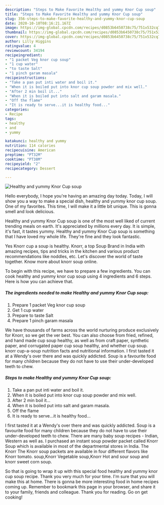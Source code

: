```yaml
---
description: "Steps to Make Favorite Healthy and yummy Knor Cup soup"
title: "Steps to Make Favorite Healthy and yummy Knor Cup soup"
slug: 356-steps-to-make-favorite-healthy-and-yummy-knor-cup-soup
date: 2020-10-10T08:16:21.167Z
image: https://img-global.cpcdn.com/recipes/d0853b6450738c75/751x532cq70/healthy-and-yummy-knor-cup-soup-recipe-main-photo.jpg
thumbnail: https://img-global.cpcdn.com/recipes/d0853b6450738c75/751x532cq70/healthy-and-yummy-knor-cup-soup-recipe-main-photo.jpg
cover: https://img-global.cpcdn.com/recipes/d0853b6450738c75/751x532cq70/healthy-and-yummy-knor-cup-soup-recipe-main-photo.jpg
author: Lilly Higgins
ratingvalue: 4
reviewcount: 34194
recipeingredient:
- "1 packet Veg knor cup soup"
- "1 cup water"
- "to taste Salt"
- "1 pinch garam masala"
recipeinstructions:
- "Take a pan put inti water and boil it."
- "When it is boiled put into knor cup soup powder and mix well."
- "After 2 min boil it..."
- "When it is boiled put into salt and garam masala."
- "Off the flame"
- "It is ready to serve...it is healthy food..."
categories:
- Recipe
tags:
- healthy
- and
- yummy

katakunci: healthy and yummy 
nutrition: 114 calories
recipecuisine: American
preptime: "PT32M"
cooktime: "PT38M"
recipeyield: "2"
recipecategory: Dessert

---
```



![Healthy and yummy Knor Cup soup](https://img-global.cpcdn.com/recipes/d0853b6450738c75/751x532cq70/healthy-and-yummy-knor-cup-soup-recipe-main-photo.jpg)

Hello everybody, I hope you're having an amazing day today. Today, I will show you a way to make a special dish, healthy and yummy knor cup soup. One of my favorites. This time, I will make it a little bit unique. This is gonna smell and look delicious.

Healthy and yummy Knor Cup soup is one of the most well liked of current trending meals on earth. It's appreciated by millions every day. It is simple, it's fast, it tastes yummy. Healthy and yummy Knor Cup soup is something that I have loved my whole life. They're fine and they look fantastic.

Yes Knorr cup a soup is healthy. Knorr, a top Soup Brand in India with amazing recipes, tips and tricks in the kitchen and various product recommendations like noddles, etc. Let&#39;s discover the world of taste together. Know more about knorr soup online.


To begin with this recipe, we have to prepare a few ingredients. You can cook healthy and yummy knor cup soup using 4 ingredients and 6 steps. Here is how you can achieve that.

<!--inarticleads1-->

##### The ingredients needed to make Healthy and yummy Knor Cup soup:

1. Prepare 1 packet Veg knor cup soup
1. Get 1 cup water
1. Prepare to taste Salt
1. Prepare 1 pinch garam masala


We have thousands of farms across the world nurturing produce exclusively for Knorr, so we get the ver best. You can also choose from fried, refined, and hand made cup soup healthy, as well as from craft paper, synthetic paper, and corrugated paper cup soup healthy, and whether cup soup. knorr cup-a-soup nutrition facts and nutritional information. I first tasted it at a Wendy&#39;s over there and was quickly addicted. Soup is a favourite food for many children because they do not have to use their under-developed teeth to chew. 

<!--inarticleads2-->

##### Steps to make Healthy and yummy Knor Cup soup:

1. Take a pan put inti water and boil it.
1. When it is boiled put into knor cup soup powder and mix well.
1. After 2 min boil it...
1. When it is boiled put into salt and garam masala.
1. Off the flame
1. It is ready to serve...it is healthy food...


I first tasted it at a Wendy&#39;s over there and was quickly addicted. Soup is a favourite food for many children because they do not have to use their under-developed teeth to chew. There are many baby soup recipes - Indian, Western as well as. I purchased an instant soup powder packet called Knorr Soup which is available in most of the departmental stores in India. The Knorr The Knorr soup packets are available in four different flavors like Knorr tomato. soup,Knorr Vegetable soup,Knorr Hot and sour soup and knorr sweet corn soup. 

So that is going to wrap it up with this special food healthy and yummy knor cup soup recipe. Thank you very much for your time. I'm sure that you will make this at home. There is gonna be more interesting food in home recipes coming up. Remember to bookmark this page in your browser, and share it to your family, friends and colleague. Thank you for reading. Go on get cooking!
